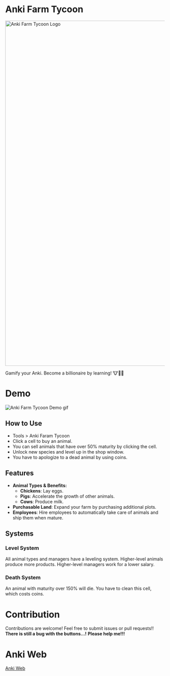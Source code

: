 # Anki Farm Tycoon
<img width="1090" alt="Anki Farm Tycoon Logo" src="https://github.com/user-attachments/assets/479565f4-5544-4d39-990b-680020d5b24e" />

Gamify your Anki. Become a billionaire by learning! 🐮🐔🐷

# Demo
![Anki Farm Tycoon Demo gif](https://github.com/user-attachments/assets/7abf4abd-638f-4e9a-bd7c-4b4b76b58e9f)



## How to Use
- Tools > Anki Faram Tycoon
- Click a cell to buy an animal.
- You can sell animals that have over 50% maturity by clicking the cell.
- Unlock new species and level up in the shop window.
- You have to apologize to a dead animal by using coins.

## Features
- **Animal Types & Benefits:**
  - **Chickens**: Lay eggs.
  - **Pigs**: Accelerate the growth of other animals.
  - **Cows**: Produce milk.
- **Purchasable Land**: Expand your farm by purchasing additional plots.
- **Employees**: Hire employees to automatically take care of animals and ship them when mature.

## Systems
### Level System
All animal types and managers have a leveling system. Higher-level animals produce more products. Higher-level managers work for a lower salary.

### Death System
An animal with maturity over 150% will die. You have to clean this cell, which costs coins.

# Contribution
Contributions are welcome! Feel free to submit issues or pull requests!!
**There is still a bug with the buttons...!**
**Please help me!!!**

# Anki Web
[Anki Web](https://ankiweb.net/shared/info/20342773?cb=1739161568107)


